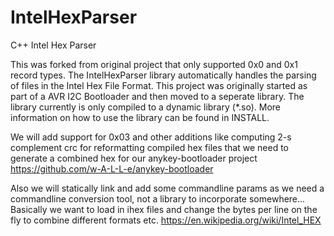 IntelHexParser
==============

C++ Intel Hex Parser

This was forked from original project that only supported 0x0 and 0x1 record types.
The IntelHexParser library automatically handles the parsing of files in the Intel Hex File Format.  This project was originally started as part of a AVR I2C Bootloader and then moved to a seperate library.  The library currently is only compiled to a dynamic library (*.so).  More information on how to use the library can be found in INSTALL.

We will add support for 0x03 and other additions like computing 2-s complement crc for
reformatting compiled hex files that we need to generate a combined hex for our anykey-bootloader project
https://github.com/w-A-L-L-e/anykey-bootloader

Also we will statically link and add some commandline params as we need a commandline conversion tool, not a library to incorporate somewhere...
Basically we want to load in ihex files and change the bytes per line on the fly to combine different formats etc.
https://en.wikipedia.org/wiki/Intel_HEX

